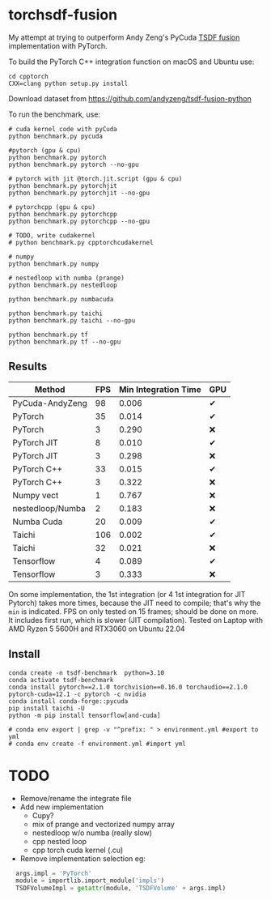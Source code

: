 # torchsdf-fusion

My attempt at trying to outperform Andy Zeng's PyCuda [TSDF fusion](https://github.com/andyzeng/tsdf-fusion-python) implementation with PyTorch.

To build the PyTorch C++ integration function on macOS and Ubuntu use:

```
cd cpptorch
CXX=clang python setup.py install
```

Download dataset from https://github.com/andyzeng/tsdf-fusion-python

To run the benchmark, use:

```shell
# cuda kernel code with pyCuda
python benchmark.py pycuda

#pytorch (gpu & cpu)
python benchmark.py pytorch
python benchmark.py pytorch --no-gpu

# pytorch with jit @torch.jit.script (gpu & cpu)
python benchmark.py pytorchjit
python benchmark.py pytorchjit --no-gpu

# pytorchcpp (gpu & cpu)
python benchmark.py pytorchcpp
python benchmark.py pytorchcpp --no-gpu

# TODO, write cudakernel
# python benchmark.py cpptorchcudakernel

# numpy
python benchmark.py numpy

# nestedloop with numba (prange)
python benchmark.py nestedloop

python benchmark.py numbacuda

python benchmark.py taichi
python benchmark.py taichi --no-gpu

python benchmark.py tf
python benchmark.py tf --no-gpu
```

## Results


| Method           | FPS | Min Integration Time | GPU |
|------------------|-----|----------------------|-----|
| PyCuda-AndyZeng  | 98  | 0.006                | ✔  |
| PyTorch          | 35  | 0.014                | ✔  |
| PyTorch          | 3   | 0.290                | ❌  |
| PyTorch JIT      | 8   | 0.010                | ✔  |
| PyTorch JIT      | 3   | 0.298                | ❌  |
| PyTorch C++      | 33  | 0.015                | ✔  |
| PyTorch C++      | 3   | 0.322                | ❌  |
| Numpy vect       | 1   | 0.767                | ❌  |
| nestedloop/Numba | 2   | 0.183                | ❌  |
| Numba Cuda       | 20  | 0.009                | ✔  |
| Taichi           | 106 | 0.002                | ✔  |
| Taichi           | 32  | 0.021                | ❌  |
| Tensorflow       | 4   | 0.089                | ✔  |
| Tensorflow       | 3   | 0.333                | ❌  |



On some implementation, the 1st integration (or 4 1st integration for JIT Pytorch) takes more times, because the JIT need to compile; that's why the `min` is indicated.
FPS on only tested on 15 frames; should be done on more. It includes first run, which is slower (JIT compilation).
Tested on Laptop with AMD Ryzen 5 5600H and RTX3060 on Ubuntu 22.04

## Install

```shell
conda create -n tsdf-benchmark  python=3.10
conda activate tsdf-benchmark
conda install pytorch==2.1.0 torchvision==0.16.0 torchaudio==2.1.0 pytorch-cuda=12.1 -c pytorch -c nvidia
conda install conda-forge::pycuda
pip install taichi -U
python -m pip install tensorflow[and-cuda]

# conda env export | grep -v "^prefix: " > environment.yml #export to yml
# conda env create -f environment.yml #import yml
```

# TODO 
- Remove/rename the integrate file
- Add new implementation
  - Cupy?
  - mix of prange and vectorized numpy array
  - nestedloop w/o numba (really slow)
  - cpp nested loop
  - cpp torch cuda kernel (.cu)
- Remove implementation selection eg:
```python
  args.impl = 'PyTorch'
  module = importlib.import_module('impls')
  TSDFVolumeImpl = getattr(module, 'TSDFVolume' + args.impl)
```